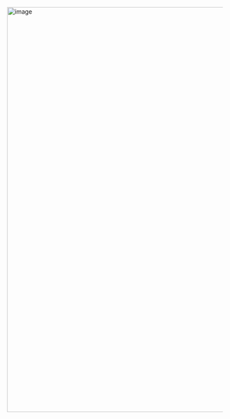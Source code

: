 <img width="945" alt="image" src="https://user-images.githubusercontent.com/90923574/227340789-c3aae64c-fd65-44e2-8e41-ecaec2b5bc42.png">
